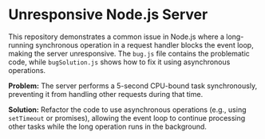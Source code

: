 # Unresponsive Node.js Server

This repository demonstrates a common issue in Node.js where a long-running synchronous operation in a request handler blocks the event loop, making the server unresponsive.  The `bug.js` file contains the problematic code, while `bugSolution.js` shows how to fix it using asynchronous operations.

**Problem:** The server performs a 5-second CPU-bound task synchronously, preventing it from handling other requests during that time.

**Solution:** Refactor the code to use asynchronous operations (e.g., using `setTimeout` or promises), allowing the event loop to continue processing other tasks while the long operation runs in the background.